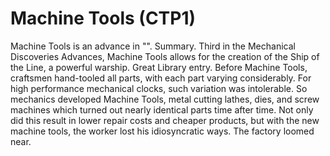 # Machine Tools (CTP1)

Machine Tools is an advance in "".
Summary.
Third in the Mechanical Discoveries Advances, Machine Tools allows for the creation of the Ship of the Line, a powerful warship.
Great Library entry.
Before Machine Tools, craftsmen hand-tooled all parts, with each part varying considerably. For high performance mechanical clocks, such variation was intolerable. So mechanics developed Machine Tools, metal cutting lathes, dies, and screw machines which turned out nearly identical parts time after time. Not only did this result in lower repair costs and cheaper products, but with the new machine tools, the worker lost his idiosyncratic ways. The factory loomed near.